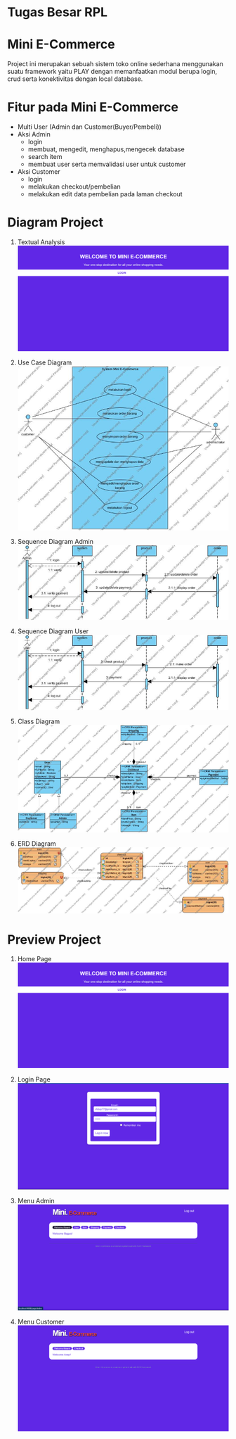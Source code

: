 # Tugas Besar RPL
# Mini E-Commerce
Project ini merupakan sebuah sistem toko online sederhana menggunakan suatu framework yaitu PLAY dengan memanfaatkan modul berupa login, crud serta konektivitas dengan local database.
# Fitur pada Mini E-Commerce
+ Multi User (Admin dan Customer(Buyer/Pembeli))
+ Aksi Admin
  - login
  - membuat, mengedit, menghapus,mengecek database
  - search item
  - membuat user serta memvalidasi user untuk customer 
+ Aksi Customer
  - login
  - melakukan checkout/pembelian
  - melakukan edit data pembelian pada laman checkout

# Diagram Project
1. Textual Analysis
![Gambar Homepage](https://github.com/alhailrose/Tugas_RPL_Mini-Commerce/blob/main/Homepage.png "Home Page")
   
2. Use Case Diagram
![Gambar Login Page](https://github.com/alhailrose/Tugas_RPL_Mini-Commerce/blob/main/Diagram/Use%20Case%20Diagram.jpg "Login Page")
   
3. Sequence Diagram Admin
![Gambar Menu Admin](https://github.com/alhailrose/Tugas_RPL_Mini-Commerce/blob/main/Diagram/Sequence%20Diagram%20Admin.jpg "Menu Admin")
   
4. Sequence Diagram User
![Gambar Menu Customer](https://github.com/alhailrose/Tugas_RPL_Mini-Commerce/blob/main/Diagram/Sequence%20Diagram%20User.jpg "Menu Customer")

4. Class Diagram
![Gambar Menu Customer](https://github.com/alhailrose/Tugas_RPL_Mini-Commerce/blob/main/Diagram/Class%20Diagram.jpg "Menu Customer")

4. ERD Diagram
![Gambar Menu Customer](https://github.com/alhailrose/Tugas_RPL_Mini-Commerce/blob/main/Diagram/Entity%20Relationship%20Diagram.jpg "Menu Customer")


# Preview Project
1. Home Page
![Gambar Homepage](https://github.com/alhailrose/Tugas_RPL_Mini-Commerce/blob/main/Homepage.png "Home Page")
   
2. Login Page
![Gambar Login Page](https://github.com/alhailrose/Tugas_RPL_Mini-Commerce/blob/main/Login%20Page.png "Login Page")
   
3. Menu Admin
![Gambar Menu Admin](https://github.com/alhailrose/Tugas_RPL_Mini-Commerce/blob/main/Menu%20Admin.png "Menu Admin")
   
4. Menu Customer
![Gambar Menu Customer](https://github.com/alhailrose/Tugas_RPL_Mini-Commerce/blob/main/Menu%20User.png "Menu Customer")
   

